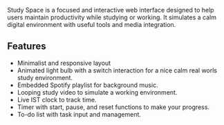 Study Space is a focused and interactive web interface designed to help users maintain productivity while studying or working. 
It simulates a calm digital environment with useful tools and media integration.

## Features

- Minimalist and responsive layout
- Animated light bulb with a switch interaction for a nice calm real worls study environment.
- Embedded Spotify playlist for background music.
- Looping study video to simulate a working environment.
- Live IST clock to track time.
- Timer with start, pause, and reset functions to make your progress.
- To-do list with task input and management.

